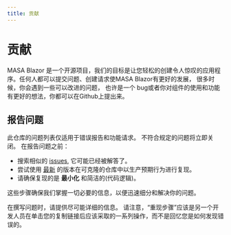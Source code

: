 ```yaml
---
title: 贡献
---
```

# 贡献

MASA Blazor 是一个开源项目，我们的目标是让您轻松的创建令人惊叹的应用程序。任何人都可以提交问题、创建请求使MASA Blazor有更好的发展， 
很多时候，你会遇到一些可以改进的问题， 也许是一个 bug或者你对组件的使用和功能有更好的想法，你都可以在Github上提出来。 

## 报告问题

此仓库的问题列表仅适用于错误报告和功能请求。 不符合规定的问题将立即关闭。 在报告问题之前：

- 搜索相似的 [issues](https://github.com/BlazorComponent/Masa.Blazor/issues), 它可能已经被解答了。
- 尝试使用 [最新](https://github.com/BlazorComponent/Masa.Blazor) 的版本在可克隆的仓库中以生产预期行为进行复现。
- 请确保复现的是 **最小化** 和简洁的(代码逻辑)。

这些步骤确保我们掌握一切必要的信息，以便迅速细分和解决你的问题。

在撰写问题时，请提供尽可能详细的信息。 请注意，“重现步骤”应该是另一个开发人员在单击您的复制链接后应该采取的一系列操作，而不是回忆您是如何发现错误的。

